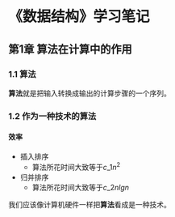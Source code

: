 # 《数据结构》学习笔记

## 第1章 算法在计算中的作用

### 1.1 算法

**算法**就是把输入转换成输出的计算步骤的一个序列。

### 1.2 作为一种技术的算法

#### 效率

* 插入排序
  * 算法所花时间大致等于$c\_1n^2$
* 归并排序
  * 算法所花时间大致等于$c\_2nlgn$

我们应该像计算机硬件一样把**算法**看成是一种技术。

